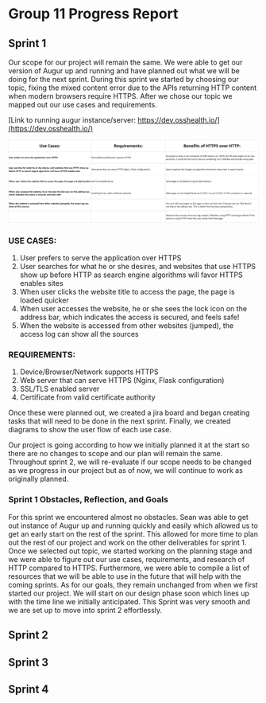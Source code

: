 # Group 11 Progress Report

## Sprint 1

Our scope for our project will remain the same. We were able to get our version of Augur up and running and have planned out what we will be doing for the next sprint. During this sprint we started by choosing our topic, fixing the mixed content error due to the APIs returning HTTP content when modern browsers require HTTPS. After we chose our topic we mapped out our use cases and requirements.

[Link to running augur instance/server: https://dev.osshealth.io/](https://dev.osshealth.io/)

![Use Cases, Requirements, & Benefits of HTTPS](requirements.png)

### USE CASES:
1. User prefers to serve the application over HTTPS
2. User searches for what he or she desires, and websites that use HTTPS show up before HTTP as search engine algorithms will favor HTTPS enables sites
3. When user clicks the website title to access the page, the page is loaded quicker
4. When user accesses the website, he or she sees the lock icon on the address bar, which indicates the access is secured, and feels safe!
5. When the website is accessed from other websites (jumped), the access log can show all the sources

### REQUIREMENTS:
1. Device/Browser/Network supports HTTPS
2. Web server that can serve HTTPS (Nginx, Flask configuration)
3. SSL/TLS enabled server
4. Certificate from valid certificate authority

Once these were planned out, we created a jira board and began creating tasks that will need to be done in the next sprint. Finally, we created diagrams to show the user flow of each use case.

Our project is going according to how we initially planned it at the start so there are no changes to scope and our plan will remain the same. Throughout sprint 2, we will re-evaluate if our scope needs to be changed as we progress in our project but as of now, we will continue to work as originally planned.

### Sprint 1 Obstacles, Reflection, and Goals

For this sprint we encountered almost no obstacles. Sean was able to get out instance of Augur up and running quickly and easily which allowed us to get an early start on the rest of the sprint. This allowed for more time to plan out the rest of our project and work on the other deliverables for sprint 1. Once we selected out topic, we started working on the planning stage and we were able to figure out our use cases, requirements, and research of HTTP compared to HTTPS. Furthermore, we were able to compile a list of resources that we will be able to use in the future that will help with the coming sprints. As for our goals, they remain unchanged from when we first started our project. We will start on our design phase soon which lines up with the time line we initially anticipated. This Sprint was very smooth and we are set up to move into sprint 2 effortlessly.


## Sprint 2

## Sprint 3

## Sprint 4
